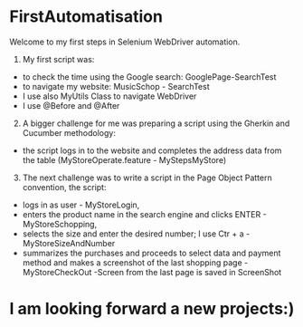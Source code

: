 # FirstAutomatisation

Welcome to my first steps in Selenium WebDriver automation.

1) My first script was: 
-  to check the time using the Google search: GooglePage-SearchTest
- to navigate my website: MusicSchop - SearchTest
-  I use also MyUtils Class to navigate WebDriver 
- I use @Before and @After 

2) A bigger challenge for me was preparing a script using the Gherkin and Cucumber methodology:
- the script logs in to the website and completes the address data from the table
  (MyStoreOperate.feature - MyStepsMyStore)

3) The next challenge was to write a script in the Page Object Pattern convention, the script:
- logs in as user - MyStoreLogin,
- enters the product name in the search engine and clicks ENTER - MyStoreSchopping,
- selects the size and enter the desired number; I use Ctr + a - MyStoreSizeAndNumber
- summarizes the purchases and proceeds to select data and payment method and makes a screenshot of the last shopping page - MyStoreCheckOut
  -Screen from the last page is saved in ScreenShot


# I am looking forward a new projects:)